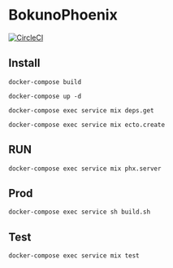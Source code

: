 # BokunoPhoenix

[![CircleCI](https://circleci.com/gh/sumiyoshi/BokunoPhoenix/tree/master.svg?style=svg)](https://circleci.com/gh/sumiyoshi/BokunoPhoenix/tree/master)

## Install

```
docker-compose build

docker-compose up -d

docker-compose exec service mix deps.get

docker-compose exec service mix ecto.create
```

## RUN

```
docker-compose exec service mix phx.server
```

## Prod

```
docker-compose exec service sh build.sh
```

## Test

```
docker-compose exec service mix test
```